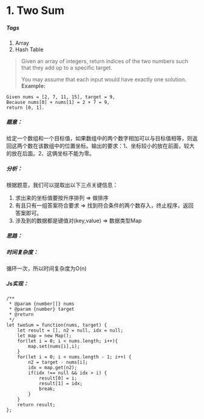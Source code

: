 # 1. Two Sum
##### Tags
1. Array 
2. Hash Table

> Given an array of integers, return indices of the two numbers such that they add up to a specific target.
> 
> You may assume that each input would have exactly one solution.
> <strong>Example:</strong>
```
Given nums = [2, 7, 11, 15], target = 9,
Because nums[0] + nums[1] = 2 + 7 = 9,
return [0, 1].
```
>

##### 题意：
给定一个数组和一个目标值，如果数组中的两个数字相加可以与目标值相等，则返回这两个数在该数组中的位置坐标。输出的要求：1、坐标较小的放在前面，较大的放在后面。2、这俩坐标不能为零。

##### 分析：
根据题意，我们可以提取出以下三点关键信息：
1. 求出来的坐标值要按升序排列 => 做排序
2. 有且只有一组答案符合要求 => 找到符合条件的两个数存入，终止程序，返回答案即可。
3. 涉及到的数据都是键值对(key,value) => 数据类型Map

##### 思路：


##### 时间复杂度：
循环一次，所以时间复杂度为O(n)
##### Js实现：

```
/**
 * @param {number[]} nums
 * @param {number} target
 * @return 
 */
let twoSum = function(nums, target) {
    let result = [], n2 = null, idx = null;
    let map = new Map();
    for(let i = 0; i < nums.length; i++){
        map.set(nums[i],i);
    }
    for(let i = 0; i < nums.length - 1; i++) {
        n2 = target - nums[i];
        idx = map.get(n2);
        if(idx !== null && idx > i) {
            result[0] = i;
            result[1] = idx;
            break;
        }
    }
    return result;
}; 

```